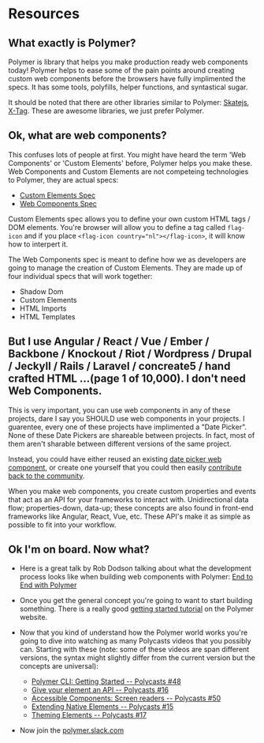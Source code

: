 # Resources

## What exactly is Polymer?

Polymer is library that helps you make production ready web components today! Polymer helps to ease some of the pain points around creating custom web components before the browsers have fully implimented the specs.  It has some tools, polyfills, helper functions, and syntastical sugar.

It should be noted that there are other libraries similar to Polymer: [Skatejs](https://github.com/skatejs/skatejs), [X-Tag](https://x-tag.github.io/). These are awesome libraries, we just prefer Polymer.

## Ok, what are web components?

This confuses lots of people at first. You might have heard the term 'Web Components' or 'Custom Elements' before, Polymer helps you make these.  Web Components and Custom Elements are not competeing technologies to Polymer, they are actual specs:

  - [Custom Elements Spec](https://www.w3.org/TR/custom-elements/)
  - [Web Components Spec](https://github.com/w3c/webcomponents)
  
Custom Elements spec allows you to define your own custom HTML tags / DOM elements. You're browser will allow you to define a tag called `flag-icon` and if you place `<flag-icon country="nl"></flag-icon>`, it will know how to interpert it.

The Web Components spec is meant to define how we as developers are going to manage the creation of Custom Elements.  They are made up of four individual specs that will work together:
  
- Shadow Dom
- Custom Elements
- HTML Imports
- HTML Templates

## But I use Angular / React / Vue / Ember / Backbone / Knockout / Riot / Wordpress / Drupal / Jeckyll / Rails / Laravel / concreate5 / hand crafted HTML ...(page 1 of 10,000).  I don't need Web Components.

This is very important, you can use web components in any of these projects, dare I say you SHOULD use web components in your projects. I guarentee, every one of these projects have implimented a "Date Picker".  None of these Date Pickers are shareable between projects. In fact, most of them aren't sharable between different versions of the same project.

Instead, you could have either reused an existing [date picker web component](https://www.webcomponents.org/element/bendavis78/paper-date-picker), or create one yourself that you could then easily [contribute back to the community](https://www.webcomponents.org/publish).

When you make web components, you create custom properties and events that act as an API for your frameworks to interact with. Unidirectional data flow; properties-down, data-up; these concepts are also found in front-end frameworks like Angular, React, Vue, etc. These API's make it as simple as possible to fit into your workflow.

## Ok I'm on board. Now what?

- Here is a great talk by Rob Dodson talking about what the development process looks like when building web components with Polymer: [End to End with Polymer](https://www.youtube.com/watch?v=1f_Tj_JnStA)

- Once you get the general concept you're going to want to start building something. There is a really good [getting started tutorial](https://www.polymer-project.org/1.0/start/first-element/intro) on the Polymer website.

- Now that you kind of understand how the Polymer world works you're going to dive into watching as many Polycasts videos that you possibly can.  Starting with these (note: some of these videos are span different versions, the syntax might slightly differ from the current version but the concepts are universal):

  - [Polymer CLI: Getting Started -- Polycasts #48](https://youtu.be/pj2lmXVa84U)
  - [Give your element an API -- Polycasts #16](https://youtu.be/7jolqbtIdiY?list=PLNYkxOF6rcIDdS7HWIC_BYRunV6MHs5xo)
  - [Accessible Components: Screen readers -- Polycasts #50](https://www.youtube.com/watch?v=Lktz1KXbTOU)
  - [Extending Native Elements -- Polycasts #15](https://youtu.be/OV8BvxpNQOs)
  - [Theming Elements -- Polycasts #17](https://youtu.be/omASiF85JzI)

- Now join the [polymer.slack.com](polymer.slack.com)
